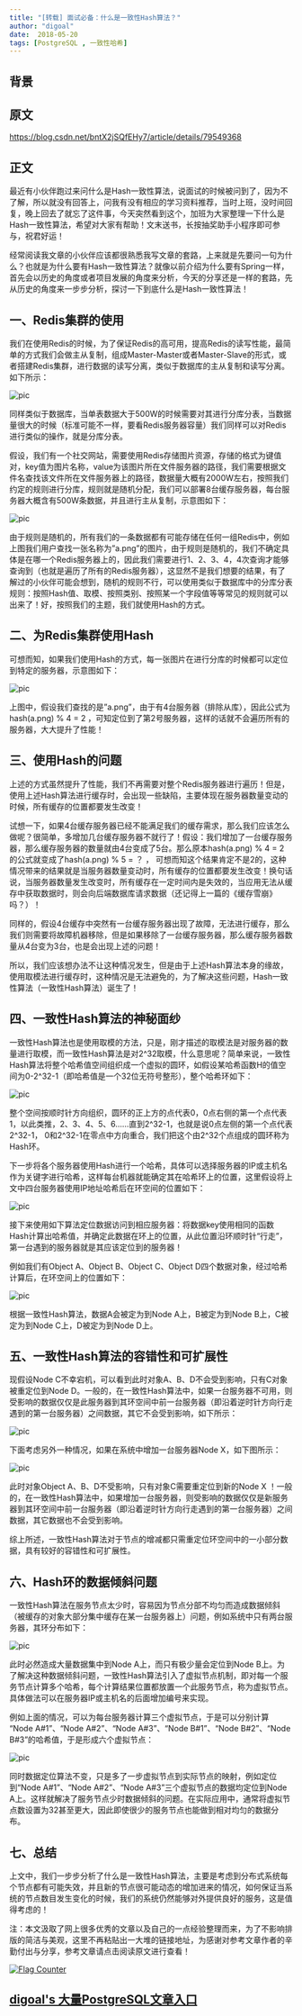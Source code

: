 ```yaml
---
title: "[转载] 面试必备：什么是一致性Hash算法？"
author: "digoal"
date:  2018-05-20
tags: [PostgreSQL , 一致性哈希]
---
```

## 背景                 
## 原文    
https://blog.csdn.net/bntX2jSQfEHy7/article/details/79549368  
    
## 正文    
  
最近有小伙伴跑过来问什么是Hash一致性算法，说面试的时候被问到了，因为不了解，所以就没有回答上，问我有没有相应的学习资料推荐，当时上班，没时间回复，晚上回去了就忘了这件事，今天突然看到这个，加班为大家整理一下什么是Hash一致性算法，希望对大家有帮助！文末送书，长按抽奖助手小程序即可参与，祝君好运！  
  
经常阅读我文章的小伙伴应该都很熟悉我写文章的套路，上来就是先要问一句为什么？也就是为什么要有Hash一致性算法？就像以前介绍为什么要有Spring一样，首先会以历史的角度或者项目发展的角度来分析，今天的分享还是一样的套路，先从历史的角度来一步步分析，探讨一下到底什么是Hash一致性算法！  
  
## 一、Redis集群的使用  
我们在使用Redis的时候，为了保证Redis的高可用，提高Redis的读写性能，最简单的方式我们会做主从复制，组成Master-Master或者Master-Slave的形式，或者搭建Redis集群，进行数据的读写分离，类似于数据库的主从复制和读写分离。如下所示：    
  
![pic](20180521_02_pic_001.png)  
  
同样类似于数据库，当单表数据大于500W的时候需要对其进行分库分表，当数据量很大的时候（标准可能不一样，要看Redis服务器容量）我们同样可以对Redis进行类似的操作，就是分库分表。  
  
假设，我们有一个社交网站，需要使用Redis存储图片资源，存储的格式为键值对，key值为图片名称，value为该图片所在文件服务器的路径，我们需要根据文件名查找该文件所在文件服务器上的路径，数据量大概有2000W左右，按照我们约定的规则进行分库，规则就是随机分配，我们可以部署8台缓存服务器，每台服务器大概含有500W条数据，并且进行主从复制，示意图如下：  
  
![pic](20180521_02_pic_002.png)  
  
由于规则是随机的，所有我们的一条数据都有可能存储在任何一组Redis中，例如上图我们用户查找一张名称为”a.png”的图片，由于规则是随机的，我们不确定具体是在哪一个Redis服务器上的，因此我们需要进行1、2、3、4，4次查询才能够查询到（也就是遍历了所有的Redis服务器），这显然不是我们想要的结果，有了解过的小伙伴可能会想到，随机的规则不行，可以使用类似于数据库中的分库分表规则：按照Hash值、取模、按照类别、按照某一个字段值等等常见的规则就可以出来了！好，按照我们的主题，我们就使用Hash的方式。  
  
## 二、为Redis集群使用Hash  
可想而知，如果我们使用Hash的方式，每一张图片在进行分库的时候都可以定位到特定的服务器，示意图如下：  
  
![pic](20180521_02_pic_003.png)  
  
上图中，假设我们查找的是”a.png”，由于有4台服务器（排除从库），因此公式为hash(a.png) % 4 = 2 ，可知定位到了第2号服务器，这样的话就不会遍历所有的服务器，大大提升了性能！  
  
## 三、使用Hash的问题  
上述的方式虽然提升了性能，我们不再需要对整个Redis服务器进行遍历！但是，使用上述Hash算法进行缓存时，会出现一些缺陷，主要体现在服务器数量变动的时候，所有缓存的位置都要发生改变！  
  
试想一下，如果4台缓存服务器已经不能满足我们的缓存需求，那么我们应该怎么做呢？很简单，多增加几台缓存服务器不就行了！假设：我们增加了一台缓存服务器，那么缓存服务器的数量就由4台变成了5台。那么原本hash(a.png) % 4 = 2 的公式就变成了hash(a.png) % 5 = ？ ， 可想而知这个结果肯定不是2的，这种情况带来的结果就是当服务器数量变动时，所有缓存的位置都要发生改变！换句话说，当服务器数量发生改变时，所有缓存在一定时间内是失效的，当应用无法从缓存中获取数据时，则会向后端数据库请求数据（还记得上一篇的《缓存雪崩》吗？）！  
  
同样的，假设4台缓存中突然有一台缓存服务器出现了故障，无法进行缓存，那么我们则需要将故障机器移除，但是如果移除了一台缓存服务器，那么缓存服务器数量从4台变为3台，也是会出现上述的问题！  
  
所以，我们应该想办法不让这种情况发生，但是由于上述Hash算法本身的缘故，使用取模法进行缓存时，这种情况是无法避免的，为了解决这些问题，Hash一致性算法（一致性Hash算法）诞生了！  
  
## 四、一致性Hash算法的神秘面纱  
一致性Hash算法也是使用取模的方法，只是，刚才描述的取模法是对服务器的数量进行取模，而一致性Hash算法是对2^32取模，什么意思呢？简单来说，一致性Hash算法将整个哈希值空间组织成一个虚拟的圆环，如假设某哈希函数H的值空间为0-2^32-1（即哈希值是一个32位无符号整形），整个哈希环如下：    
  
![pic](20180521_02_pic_004.png)  
  
整个空间按顺时针方向组织，圆环的正上方的点代表0，0点右侧的第一个点代表1，以此类推，2、3、4、5、6……直到2^32-1，也就是说0点左侧的第一个点代表2^32-1， 0和2^32-1在零点中方向重合，我们把这个由2^32个点组成的圆环称为Hash环。  
  
下一步将各个服务器使用Hash进行一个哈希，具体可以选择服务器的IP或主机名作为关键字进行哈希，这样每台机器就能确定其在哈希环上的位置，这里假设将上文中四台服务器使用IP地址哈希后在环空间的位置如下：    
  
![pic](20180521_02_pic_005.png)  
  
接下来使用如下算法定位数据访问到相应服务器：将数据key使用相同的函数Hash计算出哈希值，并确定此数据在环上的位置，从此位置沿环顺时针“行走”，第一台遇到的服务器就是其应该定位到的服务器！  
  
例如我们有Object A、Object B、Object C、Object D四个数据对象，经过哈希计算后，在环空间上的位置如下：   
  
![pic](20180521_02_pic_006.png)  
  
根据一致性Hash算法，数据A会被定为到Node A上，B被定为到Node B上，C被定为到Node C上，D被定为到Node D上。  
  
## 五、一致性Hash算法的容错性和可扩展性  
现假设Node C不幸宕机，可以看到此时对象A、B、D不会受到影响，只有C对象被重定位到Node D。一般的，在一致性Hash算法中，如果一台服务器不可用，则受影响的数据仅仅是此服务器到其环空间中前一台服务器（即沿着逆时针方向行走遇到的第一台服务器）之间数据，其它不会受到影响，如下所示：  
  
![pic](20180521_02_pic_007.png)  
  
下面考虑另外一种情况，如果在系统中增加一台服务器Node X，如下图所示：  
  
![pic](20180521_02_pic_008.png)  
  
此时对象Object A、B、D不受影响，只有对象C需要重定位到新的Node X ！一般的，在一致性Hash算法中，如果增加一台服务器，则受影响的数据仅仅是新服务器到其环空间中前一台服务器（即沿着逆时针方向行走遇到的第一台服务器）之间数据，其它数据也不会受到影响。  
  
综上所述，一致性Hash算法对于节点的增减都只需重定位环空间中的一小部分数据，具有较好的容错性和可扩展性。  
  
## 六、Hash环的数据倾斜问题  
一致性Hash算法在服务节点太少时，容易因为节点分部不均匀而造成数据倾斜（被缓存的对象大部分集中缓存在某一台服务器上）问题，例如系统中只有两台服务器，其环分布如下：   
  
![pic](20180521_02_pic_009.png)  
  
此时必然造成大量数据集中到Node A上，而只有极少量会定位到Node B上。为了解决这种数据倾斜问题，一致性Hash算法引入了虚拟节点机制，即对每一个服务节点计算多个哈希，每个计算结果位置都放置一个此服务节点，称为虚拟节点。具体做法可以在服务器IP或主机名的后面增加编号来实现。  
  
例如上面的情况，可以为每台服务器计算三个虚拟节点，于是可以分别计算 “Node A#1”、“Node A#2”、“Node A#3”、“Node B#1”、“Node B#2”、“Node B#3”的哈希值，于是形成六个虚拟节点：   
  
![pic](20180521_02_pic_010.png)  
  
同时数据定位算法不变，只是多了一步虚拟节点到实际节点的映射，例如定位到“Node A#1”、“Node A#2”、“Node A#3”三个虚拟节点的数据均定位到Node A上。这样就解决了服务节点少时数据倾斜的问题。在实际应用中，通常将虚拟节点数设置为32甚至更大，因此即使很少的服务节点也能做到相对均匀的数据分布。  
  
## 七、总结  
上文中，我们一步步分析了什么是一致性Hash算法，主要是考虑到分布式系统每个节点都有可能失效，并且新的节点很可能动态的增加进来的情况，如何保证当系统的节点数目发生变化的时候，我们的系统仍然能够对外提供良好的服务，这是值得考虑的！  
  
注：本文汲取了网上很多优秀的文章以及自己的一点经验整理而来，为了不影响排版的简洁与美观，这里不再粘贴出一大堆的链接地址，为感谢对参考文章作者的辛勤付出与分享，参考文章请点击阅读原文进行查看！  
  
<a rel="nofollow" href="http://info.flagcounter.com/h9V1"  ><img src="http://s03.flagcounter.com/count/h9V1/bg_FFFFFF/txt_000000/border_CCCCCC/columns_2/maxflags_12/viewers_0/labels_0/pageviews_0/flags_0/"  alt="Flag Counter"  border="0"  ></a>  
  
  
  
  
  
  
## [digoal's 大量PostgreSQL文章入口](https://github.com/digoal/blog/blob/master/README.md "22709685feb7cab07d30f30387f0a9ae")
  
